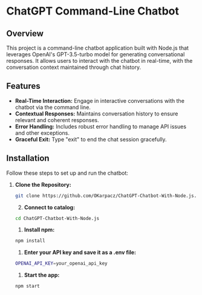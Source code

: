 # ChatGPT Command-Line Chatbot

## Overview

This project is a command-line chatbot application built with Node.js that leverages OpenAI's GPT-3.5-turbo model for generating conversational responses. It allows users to interact with the chatbot in real-time, with the conversation context maintained through chat history.

## Features

- **Real-Time Interaction:** Engage in interactive conversations with the chatbot via the command line.
- **Contextual Responses:** Maintains conversation history to ensure relevant and coherent responses.
- **Error Handling:** Includes robust error handling to manage API issues and other exceptions.
- **Graceful Exit:** Type "exit" to end the chat session gracefully.

## Installation

Follow these steps to set up and run the chatbot:

1. **Clone the Repository:**
   ```bash
   git clone https://github.com/OKarpacz/ChatGPT-Chatbot-With-Node.js.git
   ```
   2. **Connect to catalog:**
   ```bash
   cd ChatGPT-Chatbot-With-Node.js
   ```
   1. **Install npm:**
   ```bash
   npm install
   ```
   1. **Enter your API key and save it as a .env file:**
   ```bash
   OPENAI_API_KEY=your_openai_api_key
   ```
   1. **Start the app:**
   ```bash
   npm start
   ```

